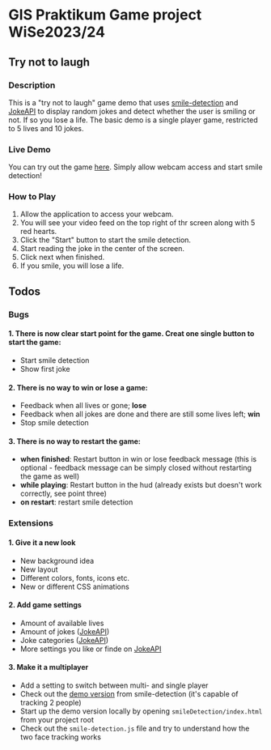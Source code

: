 # GIS Praktikum Game project WiSe2023/24

## Try not to laugh

### Description

This is a "try not to laugh" game demo that uses [smile-detection](https://github.com/SeeknnDestroy/smile-detection) and [JokeAPI](https://sv443.net/jokeapi/v2/) to display random jokes and detect whether the user is smiling or not. If so you lose a life.
The basic demo is a single player game, restricted to 5 lives and 10 jokes.

### Live Demo

You can try out the game [here](https://matej-sulfrian.github.io/gisProject-tryNotToLaugh/game/tryNotToLaugh.html). Simply allow webcam access and start smile detection!

### How to Play

1. Allow the application to access your webcam.
2. You will see your video feed on the top right of thr screen along with 5 red hearts.
3. Click the "Start" button to start the smile detection.
4. Start reading the joke in the center of the screen.
5. Click next when finished.
6. If you smile, you will lose a life.

## Todos

### Bugs
#### 1. There is now clear start point for the game. Creat one single button to start the game:
   - Start smile detection
   - Show first joke
#### 2. There is no way to win or lose a game:
   - Feedback when all lives or gone; **lose**
   - Feedback when all jokes are done and there are still some lives left; **win**
   - Stop smile detection
   
#### 3. There is no way to restart the game:
   - **when finished**: Restart button in win or lose feedback message (this is optional - feedback message can be simply closed without restarting the game as well)
   - **while playing**: Restart button in the hud (already exists but doesn't work correctly, see point three)
   - **on restart**: restart smile detection

### Extensions
#### 1. Give it a new look
   - New background idea
   - New layout
   - Different colors, fonts, icons etc.
   - New or different CSS animations

#### 2. Add game settings
   - Amount of available lives
   - Amount of jokes ([JokeAPI](https://sv443.net/jokeapi/v2/))
   - Joke categories ([JokeAPI](https://sv443.net/jokeapi/v2/))
   - More settings you like or finde on [JokeAPI](https://sv443.net/jokeapi/v2/)

#### 3. Make it a multiplayer
   - Add a setting to switch between multi- and single player
   - Check out the [demo version](https://seeknndestroy.github.io/smile-detection/) from smile-detection (it's capable of tracking 2 people)
   - Start up the demo version locally by opening `smileDetection/index.html` from your project root
   - Check out the `smile-detection.js` file and try to understand how the two face tracking works


